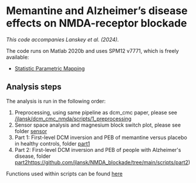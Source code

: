 # Memantine and Alzheimer’s disease effects on NMDA-receptor blockade
_This code accompanies Lanskey et al. (2024)._

The code runs on Matlab 2020b and uses SPM12 v7771, which is freely available:
* [Statistic Parametric Mapping](http://www.fil.ion.ucl.ac.uk/spm/)

## Analysis steps
The analysis is run in the following order:
1. Preprocessing, using same pipeline as dcm_cmc paper, please see [/jlansk/dcm_cmc_nmda/scripts/1_preprocessing](https://github.com/jlansk/dcm_cmc_ntad/tree/main/scripts/1_preprocessing)
2. Sensor space analysis and magnesium block switch plot, please see folder [sensor](https://github.com/jlansk/NMDA_blockade/tree/main/scripts/sensor)
3. Part 1: First-level DCM inversion and PEB of memantine versus placebo in healthy controls, folder [part1](https://github.com/jlansk/NMDA_blockade/tree/main/scripts/part1)
4. Part 2: First-level DCM inversion and PEB of people with Alzheimer's disease, folder [part2](https://github.com/jlansk/NMDA_blockade/tree/main/scripts/part2)https://github.com/jlansk/NMDA_blockade/tree/main/scripts/part2)

Functions used within scripts can be found [here](https://github.com/jlansk/NMDA_blockade/tree/main/scripts/functions)
